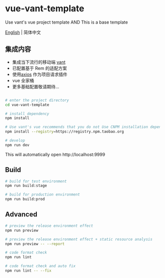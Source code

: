 # vue-vant-template
Use vant's vue project template AND This is a base template

 [English](./README.md) | 简体中文

## 集成内容

+ 集成当下流行的移动端 [vant](https://youzan.github.io/vant/#/zh-CN/intro)
+ 已配置基于 Rem 的适配方案
+ 使用[axios](https://github.com/axios/axios) 作为项目请求插件
+ vue 全家桶
+ 更多基础配置敬请期待...

```bash

# enter the project directory
cd vue-vant-template

# install dependency
npm install

# Use vant's vue recommends that you do not Use CNPM installation dependencies directly.You can solve the problem of slow download speed of NPM by doing the following: project template
npm install --registry=https://registry.npm.taobao.org

# develop
npm run dev
```

This will automatically open http://localhost:9999

## Build

```bash
# build for test environment
npm run build:stage

# build for production environment
npm run build:prod
```

## Advanced

```bash
# preview the release environment effect
npm run preview

# preview the release environment effect + static resource analysis
npm run preview -- --report

# code format check
npm run lint

# code format check and auto fix
npm run lint -- --fix
```